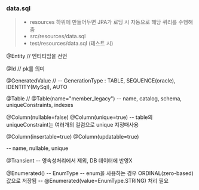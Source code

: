 ### data.sql
>- resources 하위에 만들어두면 JPA가 로딩 시 자동으로 해당 쿼리를 수행해줌
>- src/resources/data.sql 
>- test/resources/data.sql  (테스트 시)


@Entity // 엔티티임을 선언

@Id // pk를 의미

@GeneratedValue // 
-- GenerationType : TABLE, SEQUENCE(oracle), IDENTITY(MySql), AUTO

@Table  // @Table(name="member_legacy")
-- name, catalog, schema, uniqueConstraints, indexes

@Column(nullable=false)
@Column(unique=true)  -- table의 uniqueConstraint는 여러개의 컬럼으로 unique 지정때사용

@Column(insertable=true)
@Column(updatable=true)

-- name, nullable, unique

@Transient -- 영속성처리에서 제외, DB 데이터에 반영X

@Enumerated()  -- EnumType
-- enum을 사용하는 경우 ORDINAL(zero-based) 값으로 저장됨
-- @Enumerated(value=EnumType.STRING) 처리 필요
